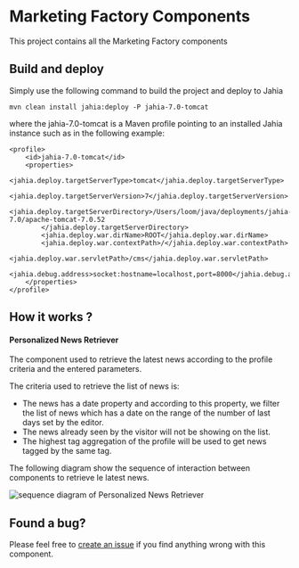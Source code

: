 # Marketing Factory Components

This project contains all the Marketing Factory components

## Build and deploy

Simply use the following command to build the project and deploy to Jahia

```
mvn clean install jahia:deploy -P jahia-7.0-tomcat
```

where the jahia-7.0-tomcat is a Maven profile pointing to an installed Jahia instance such as in the following example:

```
<profile>
    <id>jahia-7.0-tomcat</id>
    <properties>
        <jahia.deploy.targetServerType>tomcat</jahia.deploy.targetServerType>
        <jahia.deploy.targetServerVersion>7</jahia.deploy.targetServerVersion>
        <jahia.deploy.targetServerDirectory>/Users/loom/java/deployments/jahia-7.0/apache-tomcat-7.0.52
        </jahia.deploy.targetServerDirectory>
        <jahia.deploy.war.dirName>ROOT</jahia.deploy.war.dirName>
        <jahia.deploy.war.contextPath>/</jahia.deploy.war.contextPath>
        <jahia.deploy.war.servletPath>/cms</jahia.deploy.war.servletPath>
        <jahia.debug.address>socket:hostname=localhost,port=8000</jahia.debug.address>
    </properties>
</profile>
```

## How it works ?

#### Personalized News Retriever

The component used to retrieve the latest news according to the profile criteria and the entered parameters.

The criteria used to retrieve the list of news is:

* The news has a date property and according to this property, we filter the list of news which has a date on the range of the number of last days set by the editor.
* The news already seen by the visitor will not be showing on the list.
* The highest tag aggregation of the profile will be used to get news tagged by the same tag.

The following diagram show the sequence of interaction between components to retrieve le latest news.

![sequence diagram of Personalized News Retriever](https://user-images.githubusercontent.com/8075371/42930067-4b4cde50-8b3c-11e8-804f-1e4b76e76a19.png)

## Found a bug?

Please feel free to [create an issue](https://github.com/Jahia/Marketing-Factory-Components/issues) if you find anything wrong with this component.